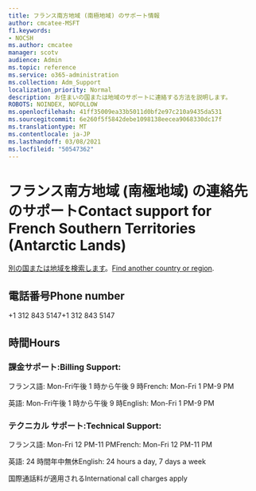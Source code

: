 ```yaml
---
title: フランス南方地域 (南極地域) のサポート情報
author: cmcatee-MSFT
f1.keywords:
- NOCSH
ms.author: cmcatee
manager: scotv
audience: Admin
ms.topic: reference
ms.service: o365-administration
ms.collection: Adm_Support
localization_priority: Normal
description: お住まいの国または地域のサポートに連絡する方法を説明します。
ROBOTS: NOINDEX, NOFOLLOW
ms.openlocfilehash: 41ff35009ea33b5011d0bf2e97c210a9435da531
ms.sourcegitcommit: 6e260f5f5842debe1098138eecea9068330dc17f
ms.translationtype: MT
ms.contentlocale: ja-JP
ms.lasthandoff: 03/08/2021
ms.locfileid: "50547362"
---
```

# <a name="contact-support-for-french-southern-territories-antarctic-lands"></a><span data-ttu-id="4d266-103">フランス南方地域 (南極地域) の連絡先のサポート</span><span class="sxs-lookup"><span data-stu-id="4d266-103">Contact support for French Southern Territories (Antarctic Lands)</span></span>

<span data-ttu-id="4d266-104">[別の国または地域を検索します](../contact-support-for-business-products.md)。</span><span class="sxs-lookup"><span data-stu-id="4d266-104">[Find another country or region](../contact-support-for-business-products.md).</span></span>

## <a name="phone-number"></a><span data-ttu-id="4d266-105">電話番号</span><span class="sxs-lookup"><span data-stu-id="4d266-105">Phone number</span></span>
<span data-ttu-id="4d266-106">+1 312 843 5147</span><span class="sxs-lookup"><span data-stu-id="4d266-106">+1 312 843 5147</span></span>

## <a name="hours"></a><span data-ttu-id="4d266-107">時間</span><span class="sxs-lookup"><span data-stu-id="4d266-107">Hours</span></span>
### <a name="billing-support"></a><span data-ttu-id="4d266-108">課金サポート:</span><span class="sxs-lookup"><span data-stu-id="4d266-108">Billing Support:</span></span>

<span data-ttu-id="4d266-109">フランス語: Mon-Fri午後 1 時から午後 9 時</span><span class="sxs-lookup"><span data-stu-id="4d266-109">French: Mon-Fri 1 PM-9 PM</span></span>

<span data-ttu-id="4d266-110">英語: Mon-Fri午後 1 時から午後 9 時</span><span class="sxs-lookup"><span data-stu-id="4d266-110">English: Mon-Fri 1 PM-9 PM</span></span>

### <a name="technical-support"></a><span data-ttu-id="4d266-111">テクニカル サポート:</span><span class="sxs-lookup"><span data-stu-id="4d266-111">Technical Support:</span></span>

<span data-ttu-id="4d266-112">フランス語: Mon-Fri 12 PM-11 PM</span><span class="sxs-lookup"><span data-stu-id="4d266-112">French: Mon-Fri 12 PM-11 PM</span></span>

<span data-ttu-id="4d266-113">英語: 24 時間年中無休</span><span class="sxs-lookup"><span data-stu-id="4d266-113">English: 24 hours a day, 7 days a week</span></span>

<span data-ttu-id="4d266-114">国際通話料が適用される</span><span class="sxs-lookup"><span data-stu-id="4d266-114">International call charges apply</span></span>
